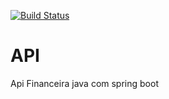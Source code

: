 [![Build Status](https://travis-ci.com/rbnascimentoo/api.svg?branch=master)](https://travis-ci.com/rbnascimentoo/api)
# API
Api Financeira java com spring boot

